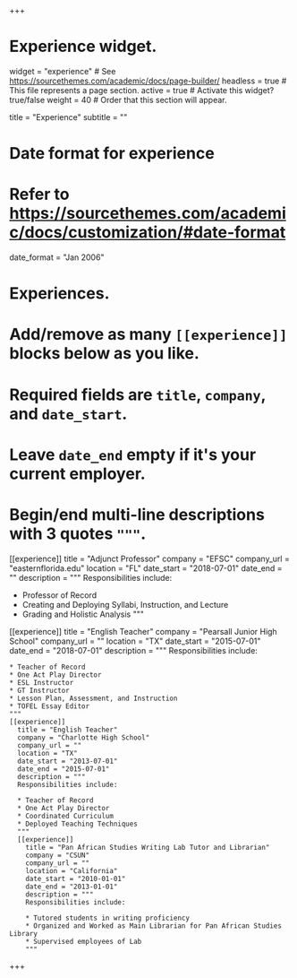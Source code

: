 +++
# Experience widget.
widget = "experience"  # See https://sourcethemes.com/academic/docs/page-builder/
headless = true  # This file represents a page section.
active = true  # Activate this widget? true/false
weight = 40  # Order that this section will appear.

title = "Experience"
subtitle = ""

# Date format for experience
#   Refer to https://sourcethemes.com/academic/docs/customization/#date-format
date_format = "Jan 2006"

# Experiences.
#   Add/remove as many `[[experience]]` blocks below as you like.
#   Required fields are `title`, `company`, and `date_start`.
#   Leave `date_end` empty if it's your current employer.
#   Begin/end multi-line descriptions with 3 quotes `"""`.
[[experience]]
  title = "Adjunct Professor"
  company = "EFSC"
  company_url = "easternflorida.edu"
  location = "FL"
  date_start = "2018-07-01"
  date_end = ""
  description = """
  Responsibilities include:

  * Professor of Record
  * Creating and Deploying Syllabi, Instruction, and Lecture
  * Grading and Holistic Analysis
  """

  [[experience]]
    title = "English Teacher"
    company = "Pearsall Junior High School"
    company_url = ""
    location = "TX"
    date_start = "2015-07-01"
    date_end = "2018-07-01"
    description = """
    Responsibilities include:

    * Teacher of Record
    * One Act Play Director
    * ESL Instructor
    * GT Instructor
    * Lesson Plan, Assessment, and Instruction
    * TOFEL Essay Editor
    """
    [[experience]]
      title = "English Teacher"
      company = "Charlotte High School"
      company_url = ""
      location = "TX"
      date_start = "2013-07-01"
      date_end = "2015-07-01"
      description = """
      Responsibilities include:

      * Teacher of Record
      * One Act Play Director
      * Coordinated Curriculum
      * Deployed Teaching Techniques
      """
      [[experience]]
        title = "Pan African Studies Writing Lab Tutor and Librarian"
        company = "CSUN"
        company_url = ""
        location = "California"
        date_start = "2010-01-01"
        date_end = "2013-01-01"
        description = """
        Responsibilities include:

        * Tutored students in writing proficiency
        * Organized and Worked as Main Librarian for Pan African Studies Library
        * Supervised employees of Lab
        """

+++
